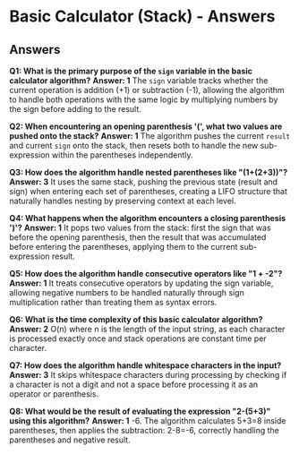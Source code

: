 # Basic Calculator (Stack) - Answers

## Answers

**Q1: What is the primary purpose of the `sign` variable in the basic calculator algorithm?**
**Answer: 1**
The `sign` variable tracks whether the current operation is addition (+1) or subtraction (-1), allowing the algorithm to handle both operations with the same logic by multiplying numbers by the sign before adding to the result.

**Q2: When encountering an opening parenthesis '(', what two values are pushed onto the stack?**
**Answer: 1**
The algorithm pushes the current `result` and current `sign` onto the stack, then resets both to handle the new sub-expression within the parentheses independently.

**Q3: How does the algorithm handle nested parentheses like "(1+(2+3))"?**
**Answer: 3**
It uses the same stack, pushing the previous state (result and sign) when entering each set of parentheses, creating a LIFO structure that naturally handles nesting by preserving context at each level.

**Q4: What happens when the algorithm encounters a closing parenthesis ')'?**
**Answer: 1**
It pops two values from the stack: first the sign that was before the opening parenthesis, then the result that was accumulated before entering the parentheses, applying them to the current sub-expression result.

**Q5: How does the algorithm handle consecutive operators like "1 + -2"?**
**Answer: 1**
It treats consecutive operators by updating the sign variable, allowing negative numbers to be handled naturally through sign multiplication rather than treating them as syntax errors.

**Q6: What is the time complexity of this basic calculator algorithm?**
**Answer: 2**
O(n) where n is the length of the input string, as each character is processed exactly once and stack operations are constant time per character.

**Q7: How does the algorithm handle whitespace characters in the input?**
**Answer: 3**
It skips whitespace characters during processing by checking if a character is not a digit and not a space before processing it as an operator or parenthesis.

**Q8: What would be the result of evaluating the expression "2-(5+3)" using this algorithm?**
**Answer: 1**
-6. The algorithm calculates 5+3=8 inside parentheses, then applies the subtraction: 2-8=-6, correctly handling the parentheses and negative result.